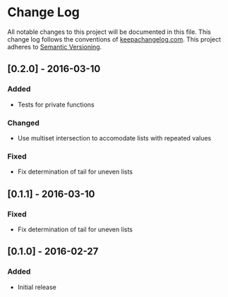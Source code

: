 # Change Log
All notable changes to this project will be documented in this file.
This change log follows the conventions of [keepachangelog.com](http://keepachangelog.com/).
This project adheres to [Semantic Versioning](http://semver.org/).

## [0.2.0] - 2016-03-10
### Added
- Tests for private functions

### Changed
- Use multiset intersection to accomodate lists with repeated values

### Fixed
- Fix determination of tail for uneven lists

## [0.1.1] - 2016-03-10
### Fixed
- Fix determination of tail for uneven lists

## [0.1.0] - 2016-02-27
### Added
- Initial release

